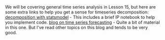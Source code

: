 We will be covering general time series analysis in Lesson 15, but here are some extra links to help you get a sense for timeseries decomposition:
[decomposition with statsmodel](http://www.cbcity.de/timeseries-decomposition-in-python-with-statsmodels-and-pandas) - This includes a brief IP notebook to help you implement code.
[blog on time series forecasting](https://www.analyticsvidhya.com/blog/2016/02/time-series-forecasting-codes-python/) - Quite a bit of material in this one. But I've read other topics on this blog and tends to be very good.
